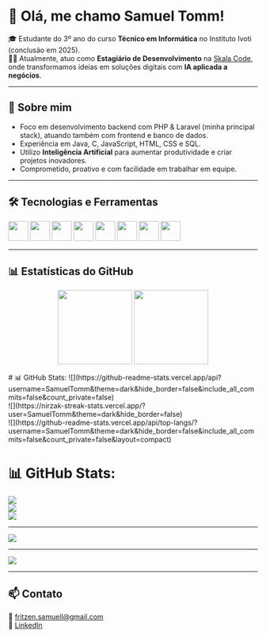 # 👋 Olá, me chamo Samuel Tomm!

🎓 Estudante do 3º ano do curso **Técnico em Informática** no Instituto Ivoti (conclusão em 2025).  
👨‍💻 Atualmente, atuo como **Estagiário de Desenvolvimento** na [Skala Code](https://skalacode.com), onde transformamos ideias em soluções digitais com **IA aplicada a negócios**.  

---

## 🚀 Sobre mim
- Foco em desenvolvimento backend com PHP & Laravel (minha principal stack), atuando também com frontend e banco de dados.  
- Experiência em Java, C, JavaScript, HTML, CSS e SQL. 
- Utilizo **Inteligência Artificial** para aumentar produtividade e criar projetos inovadores.  
- Comprometido, proativo e com facilidade em trabalhar em equipe.  

---

## 🛠️ Tecnologias e Ferramentas
<p align="left">
  <img src="https://cdn.jsdelivr.net/gh/devicons/devicon/icons/php/php-original.svg" width="40" height="40"/>
  <img src="https://upload.wikimedia.org/wikipedia/commons/9/9a/Laravel.svg" width="40" height="40"/>
  <img src="https://cdn.jsdelivr.net/gh/devicons/devicon/icons/java/java-original.svg" width="40" height="40"/>
  <img src="https://cdn.jsdelivr.net/gh/devicons/devicon/icons/c/c-original.svg" width="40" height="40"/>
  <img src="https://cdn.jsdelivr.net/gh/devicons/devicon/icons/javascript/javascript-original.svg" width="40" height="40"/>
  <img src="https://cdn.jsdelivr.net/gh/devicons/devicon/icons/mysql/mysql-original.svg" width="40" height="40"/>
  <img src="https://cdn.jsdelivr.net/gh/devicons/devicon/icons/html5/html5-original.svg" width="40" height="40"/>
  <img src="https://cdn.jsdelivr.net/gh/devicons/devicon/icons/css3/css3-original.svg" width="40" height="40"/>
</p>

---

## 📊 Estatísticas do GitHub
<p align="center">
  <img 
    height="150em" 
    src="https://github-readme-stats.vercel.app/api?username=SamuelTomm&show_icons=true&theme=radical&include_all_commits=true&count_private=true&border_radius=18" 
  />
  <img 
    height="150em" 
    src="https://github-readme-stats.vercel.app/api/top-langs/?username=SamuelTomm&layout=compact&theme=radical&border_radius=18" 
  />
</p>
# 📊 GitHub Stats:
![](https://github-readme-stats.vercel.app/api?username=SamuelTomm&theme=dark&hide_border=false&include_all_commits=false&count_private=false)<br/>
![](https://nirzak-streak-stats.vercel.app/?user=SamuelTomm&theme=dark&hide_border=false)<br/>
![](https://github-readme-stats.vercel.app/api/top-langs/?username=SamuelTomm&theme=dark&hide_border=false&include_all_commits=false&count_private=false&layout=compact)


# 📊 GitHub Stats:
![](https://github-readme-stats.vercel.app/api?username=SamuelTomm&theme=radical&hide_border=false&include_all_commits=false&count_private=false)<br/>
![](https://nirzak-streak-stats.vercel.app/?user=SamuelTomm&theme=radical&hide_border=false)<br/>
![](https://github-readme-stats.vercel.app/api/top-langs/?username=SamuelTomm&theme=radical&hide_border=false&include_all_commits=false&count_private=false&layout=compact)

---
[![](https://visitcount.itsvg.in/api?id=SamuelTomm&icon=0&color=0)](https://visitcount.itsvg.in)

<!-- Proudly created with GPRM ( https://gprm.itsvg.in ) -->
---
[![](https://visitcount.itsvg.in/api?id=SamuelTomm&icon=0&color=0)](https://visitcount.itsvg.in)

<!-- Proudly created with GPRM ( https://gprm.itsvg.in ) -->
---

## 📫 Contato
📩 [fritzen.samuell@gmail.com](mailto:fritzen.samuell@gmail.com)  
💼 [LinkedIn](https://www.linkedin.com/in/samuel-tomm-891019293)
